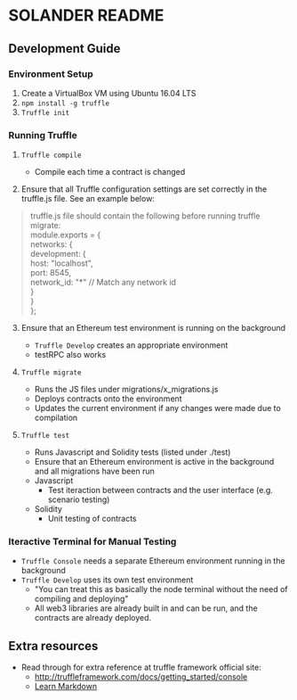 # SOLANDER README

## Development Guide

### Environment Setup
1. Create a VirtualBox VM using Ubuntu 16.04 LTS
2. `npm install -g truffle`
3. `Truffle init`

### Running Truffle
1. `Truffle compile`
    - Compile each time a contract is changed
    
2. Ensure that all Truffle configuration settings are set correctly in the truffle.js file. See an example below:

> truffle.js file should contain the following before running truffle migrate:  
> 	module.exports = {  
>  		networks: {  
>  			development: {  
>  				host: "localhost",  
>  				port: 8545,  
>  				network_id: "*" // Match any network id  
> 			}  
>		}  
>	};  

3. Ensure that an Ethereum test environment is running on the background
    - `Truffle Develop` creates an appropriate environment
    - testRPC also works

4. `Truffle migrate` 
    - Runs the JS files under migrations/x_migrations.js 
    - Deploys contracts onto the environment 
    - Updates the current environment if any changes were made due to compilation
 
5. `Truffle test`
    - Runs Javascript and Solidity tests (listed under ./test)
    - Ensure that an Ethereum environment is active in the background and all migrations have been run
    - Javascript
        - Test iteraction between contracts and the user interface (e.g. scenario testing)
    - Solidity
        - Unit testing of contracts

### Iteractive Terminal for Manual Testing
- `Truffle Console` needs a separate Ethereum environment running in the background
- `Truffle Develop` uses its own test environment
    - "You can treat this as basically the node terminal without the need of compiling and deploying"
    - All web3 libraries are already built in and can be run, and the contracts are already deployed.

## Extra resources
- Read through for extra reference at truffle framework official site:
    - http://truffleframework.com/docs/getting_started/console
    - [Learn Markdown](https://bitbucket.org/tutorials/markdowndemo)